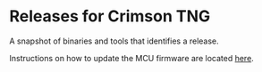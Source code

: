 Releases for Crimson TNG
===

A snapshot of binaries and tools that identifies a release.

Instructions on how to update the MCU firmware are located [here](http://support.pervices.com/crimson/updating-firmware/#automatic-mcu-update-recommend).
